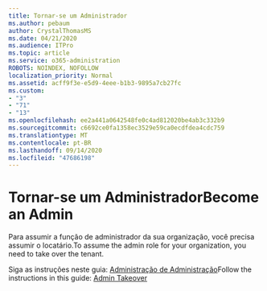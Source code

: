 ```yaml
---
title: Tornar-se um Administrador
ms.author: pebaum
author: CrystalThomasMS
ms.date: 04/21/2020
ms.audience: ITPro
ms.topic: article
ms.service: o365-administration
ROBOTS: NOINDEX, NOFOLLOW
localization_priority: Normal
ms.assetid: acff9f3e-e5d9-4eee-b1b3-9895a7cb27fc
ms.custom:
- "3"
- "71"
- "13"
ms.openlocfilehash: ee2a441a0642548fe0c4ad812020be4ab3c332b9
ms.sourcegitcommit: c6692ce0fa1358ec3529e59ca0ecdfdea4cdc759
ms.translationtype: MT
ms.contentlocale: pt-BR
ms.lasthandoff: 09/14/2020
ms.locfileid: "47686198"
---
```

# <a name="become-an-admin"></a><span data-ttu-id="bcf60-102">Tornar-se um Administrador</span><span class="sxs-lookup"><span data-stu-id="bcf60-102">Become an Admin</span></span>

<span data-ttu-id="bcf60-103">Para assumir a função de administrador da sua organização, você precisa assumir o locatário.</span><span class="sxs-lookup"><span data-stu-id="bcf60-103">To assume the admin role for your organization, you need to take over the tenant.</span></span>
  
<span data-ttu-id="bcf60-104">Siga as instruções neste guia: [Administração de Administração](https://docs.microsoft.com/azure/active-directory/users-groups-roles/domains-admin-takeover)</span><span class="sxs-lookup"><span data-stu-id="bcf60-104">Follow the instructions in this guide: [Admin Takeover](https://docs.microsoft.com/azure/active-directory/users-groups-roles/domains-admin-takeover)</span></span>